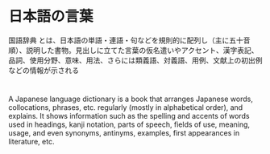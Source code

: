 # 日本語の言葉

国語辞典 とは、日本語の単語・連語・句などを規則的に配列し（主に五十音順）、説明した書物。見出しに立てた言葉の仮名遣いやアクセント、漢字表記、品詞、使用分野、意味、用法、さらには類義語、対義語、用例、文献上の初出例などの情報が示される
#
A Japanese language dictionary is a book that arranges Japanese words, collocations, phrases, etc. regularly (mostly in alphabetical order), and explains. It shows information such as the spelling and accents of words used in headings, kanji notation, parts of speech, fields of use, meaning, usage, and even synonyms, antinyms, examples, first appearances in literature, etc.
